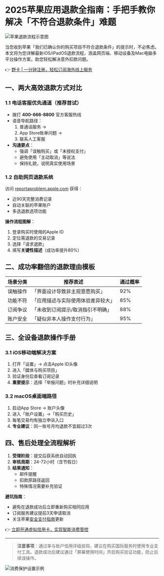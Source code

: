 # 2025苹果应用退款全指南：手把手教你解决「不符合退款条件」难题

![苹果退款流程示意图](https://bbtdd.com/wp-content/uploads/img/65513871341264.webp)

当您收到苹果「我们已确认你的购买项目不符合退款条件」的提示时，不必焦虑。本文将为您详解最新iOS/iPadOS退款流程，涵盖网页端、移动设备及Mac电脑多平台操作方案，助您轻松解决意外扣款问题。

👉 [野卡 | 一分钟注册，轻松订阅海外线上服务](https://bbtdd.com/yeka)

## 一、两大高效退款方式对比

### 1.1 电话客服优先通道（推荐首试）
- 拨打 **400-666-8800** 官方客服热线
- 语音导航路径：
  1. 普通话服务 → 
  2. App Store账单问题 → 
  3. 联系人工客服
- **沟通要点**：
  - 强调「误触购买」或「未授权支付」
  - 避免使用「主动取消」等说法
  - 保持礼貌，说明真实使用场景

### 1.2 自助网页退款系统
访问 [reportaproblem.apple.com](https://bbtdd.com/yeka) 获得：
- 近90天完整消费记录
- 自动关联的苹果账户
- 多选退款选项功能

**操作流程图解**：
1. 登录购买时使用的Apple ID
2. 定位需退款的交易记录
3. 选择「请求退款」
4. 填写**关键性描述**（成功率提升80%）

## 二、成功率翻倍的退款理由模板
| 场景分类       | 推荐表述                          | 通过概率 |
|----------------|-----------------------------------|----------|
| 误触操作       | 「界面设计导致非主观意愿购买」    | 92%      |
| 功能不符       | 「应用描述与实际使用体验差异较大」| 85%      |
| 订阅争议       | 「未收到订阅提示/取消指引不明确」 | 88%      |
| 账户安全       | 「疑似非本人操作支付行为」        | 95%      |

## 三、全设备退款操作手册

### 3.1 iOS移动端解决方案
1. 打开「设置」→ 点击Apple ID头像
2. 进入「媒体与购买项目」
3. 验证身份后查看订阅记录
4. **重要提示**：选择「举报问题」时补充详细说明



### 3.2 macOS桌面端路径
1. 启动App Store → 账户头像
2. 进入「账户设置」→「购买历史」
3. 每笔交易均有独立申诉入口
4. **专业建议**：同一账号月均退款不宜超过3次

## 四、售后处理全流程解析
1. **受理阶段**：提交后获系统自动回执
2. **审核周期**：24-72小时（含节假日）
3. **结果通知**：
   - 邮件提醒
   - 扣款原路径返回
   - 特殊情况需要补充验证

**避坑指南**：
- 避免在退款成功后立即重新购买相同应用
- 订阅服务建议提前3天申请取消
- 关注苹果[安全支付指南](https://bbtdd.com/yeka)更新

👉 [立即开通虚拟信用卡，实现智能消费管控](https://bbtdd.com/yeka)

---

> **注意事项**：通过率与账户信用评级挂钩，建议在购买国际服务时使用专业支付工具。退款成功后建议通过「屏幕使用时间」开启购买验证功能，防止后续误操作。

![消费保护设置示例](https://bbtdd.com/wp-content/uploads/img/3619501126349675.webp)